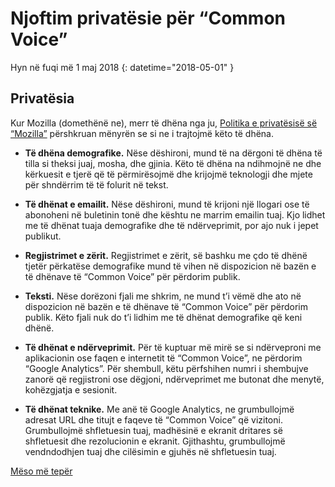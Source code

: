 # Njoftim privatësie për “Common Voice” 

Hyn në fuqi më 1 maj 2018 {: datetime="2018-05-01" }

## Privatësia

Kur Mozilla (domethënë ne), merr të dhëna nga ju, [Politika e privatësisë së “Mozilla”](https://www.mozilla.org/privacy) përshkruan mënyrën se si ne i trajtojmë këto të dhëna.

* **Të dhëna demografike.** Nëse dëshironi, mund të na dërgoni të dhëna të tilla si theksi juaj, mosha, dhe gjinia. Këto të dhëna na ndihmojnë ne dhe kërkuesit e tjerë që të përmirësojmë dhe krijojmë teknologji dhe mjete për shndërrim të të folurit në tekst.

* **Të dhënat e emailit.** Nëse dëshironi, mund të krijoni një llogari ose të abonoheni në buletinin tonë dhe kështu ne marrim emailin tuaj. Kjo lidhet me të dhënat tuaja demografike dhe të ndërveprimit, por ajo nuk i jepet publikut.

* **Regjistrimet e zërit.** Regjistrimet e zërit, së bashku me çdo të dhënë tjetër përkatëse demografike mund të vihen në dispozicion në bazën e të dhënave të “Common Voice” për përdorim publik.

* **Teksti.** Nëse dorëzoni fjali me shkrim, ne mund t’i vëmë dhe ato në dispozicion në bazën e të dhënave të “Common Voice” për përdorim publik. Këto fjali nuk do t’i lidhim me të dhënat demografike që keni dhënë. 

* **Të dhënat e ndërveprimit.** Për të kuptuar më mirë se si ndërveproni me aplikacionin ose faqen e internetit të “Common Voice”, ne përdorim “Google Analytics”. Për shembull, këtu përfshihen numri i shembujve zanorë që regjistroni ose dëgjoni, ndërveprimet me butonat dhe menytë, kohëzgjatja e sesionit. 

* **Të dhënat teknike.** Me anë të Google Analytics, ne grumbullojmë adresat URL dhe titujt e faqeve të “Common Voice” që vizitoni. Grumbullojmë shfletuesin tuaj, madhësinë e ekranit dritares së shfletuesit dhe rezolucionin e ekranit. Gjithashtu, grumbullojmë vendndodhjen tuaj dhe cilësimin e gjuhës në shfletuesin tuaj.

[Mëso më tepër](https://github.com/common-voice/common-voice/blob/main/docs/data_dictionary.md)
